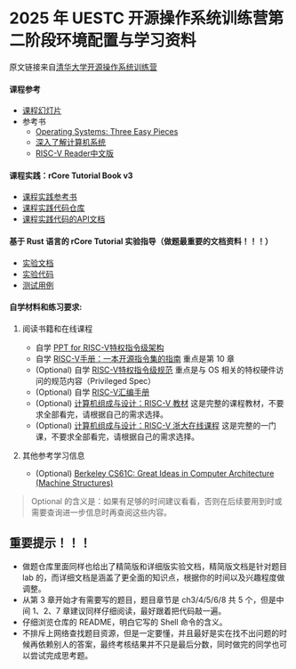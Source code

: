 # 2025 年 UESTC 开源操作系统训练营第二阶段环境配置与学习资料

原文链接来自[清华大学开源操作系统训练营](https://github.com/LearningOS/rust-based-os-comp2024/blob/main/2024-spring-scheduling-2.md)

#### 课程参考

- [课程幻灯片](https://www.yuque.com/docs/share/4c39608f-3051-4445-96ca-f3c018cb96c7)
- 参考书
    - [Operating Systems: Three Easy Pieces](https://pages.cs.wisc.edu/~remzi/OSTEP/)
    - [深入了解计算机系统](https://hansimov.gitbook.io/csapp/)
    - [RISC-V Reader中文版](http://riscvbook.com/chinese/RISC-V-Reader-Chinese-v2p1.pdf)

#### 课程实践：rCore Tutorial Book v3

- [课程实践参考书](https://learningos.github.io/rCore-Tutorial-Book-v3/)
- [课程实践代码仓库](https://github.com/rcore-os/rCore-Tutorial-v3)
- [课程实践代码的API文档](https://github.com/rcore-os/rCore-Tutorial-v3#os-api-docs)

#### 基于 Rust 语言的 rCore Tutorial 实验指导（做题最重要的文档资料！！！）

- [实验文档](https://learningos.github.io/rCore-Tutorial-Guide-2025S/)
- [实验代码](https://github.com/LearningOS/rCore-Tutorial-Code-2025S)
- [测试用例](https://github.com/LearningOS/rCore-Tutorial-Test-2025S)

#### 自学材料和练习要求:

1. 阅读书籍和在线课程

    - 自学 [PPT for RISC-V特权指令级架构](https://content.riscv.org/wp-content/uploads/2018/05/riscv-privileged-BCN.v7-2.pdf)
    - 自学 [RISC-V手册：一本开源指令集的指南](http://riscvbook.com/chinese/RISC-V-Reader-Chinese-v2p1.pdf) 重点是第 10 章
    - (Optional) 自学 [RISC-V特权指令级规范](https://riscv.org/technical/specifications/) 重点是与 OS 相关的特权硬件访问的规范内容（Privileged
      Spec）
    - (Optional) 自学 [RISC-V汇编手册](https://github.com/riscv-non-isa/riscv-asm-manual/blob/master/riscv-asm.md)
    - (Optional) [计算机组成与设计：RISC-V 教材](https://item.jd.com/12887758.html) 这是完整的课程教材，不要求全部看完，请根据自己的需求选择。
    - (Optional) [计算机组成与设计：RISC-V 浙大在线课程](http://www.icourse163.org/course/ZJU-1452997167) 这是完整的一门课，不要求全部看完，请根据自己的需求选择。

2. 其他参考学习信息

    - (Optional) [Berkeley CS61C: Great Ideas in Computer Architecture (Machine Structures)](http://www-inst.eecs.berkeley.edu/~cs61c/sp18/)

> Optional 的含义是：如果有足够的时间建议看看，否则在后续要用到时或需要查询进一步信息时再查阅这些内容。

## 重要提示！！！

- 做题仓库里面同样也给出了精简版和详细版实验文档，精简版文档是针对题目 lab 的，而详细文档是涵盖了更全面的知识点，根据你的时间以及兴趣程度做调整。
- 从第 3 章开始才有需要写的题目，题目章节是 ch3/4/5/6/8 共 5 个，但是中间 1、2、7 章建议同样仔细阅读，最好跟着把代码敲一遍。
- 仔细浏览仓库的 README，明白它写的 Shell 命令的含义。
- 不排斥上网络查找题目资源，但是一定要懂，并且最好是实在找不出问题的时候再依赖别人的答案，最终考核结果并不只是最后分数，同时做完的同学也可以尝试完成思考题。
